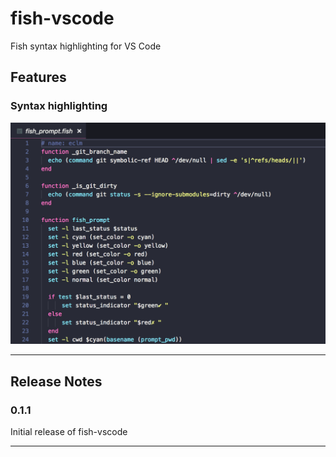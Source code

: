 # fish-vscode

Fish syntax highlighting for VS Code

## Features

### Syntax highlighting

![syntax highlighting example](https://github.com/aaronsky/fish-vscode/raw/master/./images/highlighting.png)

-----------------------------------------------------------------------------------------------------------

## Release Notes

### 0.1.1

Initial release of fish-vscode

-----------------------------------------------------------------------------------------------------------
